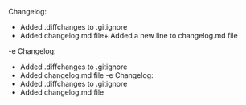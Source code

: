  Changelog:
- Added .diffchanges to .gitignore
- Added changelog.md file+ Added a new line to changelog.md file

-e Changelog:
- Added .diffchanges to .gitignore
- Added changelog.md file
-e Changelog:
- Added .diffchanges to .gitignore
- Added changelog.md file

